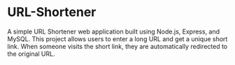 # URL-Shortener
A simple URL Shortener web application built using Node.js, Express, and MySQL. This project allows users to enter a long URL and get a unique short link. When someone visits the short link, they are automatically redirected to the original URL.
